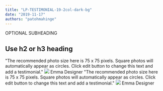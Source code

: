 ```yaml
---
title: "LP-TESTIMONIAL-19-2col-dark-bg"
date: "2019-11-17"
authors: "patohmahinge"
---
```


OPTIONAL SUBHEADING

## Use h2 or h3 heading

"The recommended photo size here is 75 x 75 pixels. Square photos will automatically appear as circles. Click edit button to change this text and add a testimonial." ![](images/placeholder-300x300-150x150.jpg) Emma Designer "The recommended photo size here is 75 x 75 pixels. Square photos will automatically appear as circles. Click edit button to change this text and add a testimonial." ![](images/placeholder-300x300-150x150.jpg) Emma Designer
